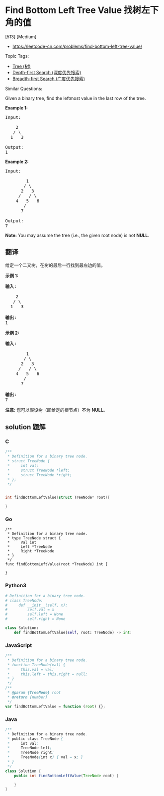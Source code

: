 # Find Bottom Left Tree Value 找树左下角的值

[513] [Medium]

- https://leetcode-cn.com/problems/find-bottom-left-tree-value/

Topic Tags:

- [Tree (树)](https://leetcode-cn.com/tag/tree/)
- [Depth-first Search (深度优先搜索)](https://leetcode-cn.com/tag/depth-first-search/)
- [Breadth-first Search (广度优先搜索)](https://leetcode-cn.com/tag/breadth-first-search/)

Similar Questions:

Given a binary tree, find the leftmost value in the last row of the tree.

**Example 1:**

<pre>Input:

    2
   / \
  1   3

Output:
1
</pre>

**Example 2:**

<pre>Input:

        1
       / \
      2   3
     /   / \
    4   5   6
       /
      7

Output:
7
</pre>

**Note:** You may assume the tree (i.e., the given root node) is not **NULL**.

## 翻译

给定一个二叉树，在树的最后一行找到最左边的值。

**示例 1:**

<pre><strong>输入:</strong>

    2
   / \
  1   3

<strong>输出:</strong>
1
</pre>

**示例 2:**

<pre><strong>输入:</strong>

        1
       / \
      2   3
     /   / \
    4   5   6
       /
      7

<strong>输出:</strong>
7
</pre>

**注意:** 您可以假设树（即给定的根节点）不为 **NULL**。

## solution 题解

### C

```c
/**
 * Definition for a binary tree node.
 * struct TreeNode {
 *     int val;
 *     struct TreeNode *left;
 *     struct TreeNode *right;
 * };
 */


int findBottomLeftValue(struct TreeNode* root){

}


```

### Go

```golang
/**
 * Definition for a binary tree node.
 * type TreeNode struct {
 *     Val int
 *     Left *TreeNode
 *     Right *TreeNode
 * }
 */
func findBottomLeftValue(root *TreeNode) int {

}
```

### Python3

```python
# Definition for a binary tree node.
# class TreeNode:
#     def __init__(self, x):
#         self.val = x
#         self.left = None
#         self.right = None

class Solution:
    def findBottomLeftValue(self, root: TreeNode) -> int:

```

### JavaScript

```javascript
/**
 * Definition for a binary tree node.
 * function TreeNode(val) {
 *     this.val = val;
 *     this.left = this.right = null;
 * }
 */
/**
 * @param {TreeNode} root
 * @return {number}
 */
var findBottomLeftValue = function (root) {};
```

### Java

```java
/**
 * Definition for a binary tree node.
 * public class TreeNode {
 *     int val;
 *     TreeNode left;
 *     TreeNode right;
 *     TreeNode(int x) { val = x; }
 * }
 */
class Solution {
    public int findBottomLeftValue(TreeNode root) {

    }
}
```
